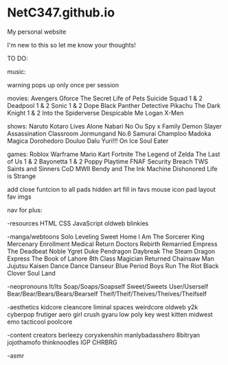 # NetC347.github.io

My personal website

I'm new to this so let me know your thoughts!

TO DO:

music:

warning pops up only once per session

movies:
Avengers
Gforce
The Secret Life of Pets
Suicide Squad 1 & 2
Deadpool 1 & 2
Sonic 1 & 2
Dope
Black Panther
Detective Pikachu
The Dark Knight 1 & 2
Into the Spiderverse
Despicable Me
Logan
X-Men

shows:
Naruto
Kotaro Lives Alone
Nabari No Ou
Spy x Family
Demon Slayer
Assassination Classroom
Jormungand
No.6
Samurai Champloo
Madoka Magica
Dorohedoro
Douluo Dalu
Yuri!!! On Ice
Soul Eater

games:
Roblox
Warframe
Mario Kart
Fortnite
The Legend of Zelda
The Last of Us 1 & 2
Bayonetta 1 & 2
Poppy Playtime
FNAF Security Breach
TWS Saints and Sinners
CoD MWII
Bendy and The Ink Machine
Dishonored
Life is Strange


add close funtcion to all pads
hidden art
fill in favs
mouse icon
pad layout
fav imgs

nav for plus:

-resources
HTML
CSS
JavaScript
oldweb
blinkies

-manga/webtoons
Solo Leveling
Sweet Home
I Am The Sorcerer King
Mercenary Enrollment
Medical Return
Doctors Rebirth
Remarried Empress
The Deadbeat Noble
Ygret
Duke Pendragon
Daybreak
The Steam Dragon Express
The Book of Lahore
8th Class Magician Returned
Chainsaw Man
Jujutsu Kaisen
Dance Dance Danseur
Blue Period
Boys Run The Riot
Black Clover
Soul Land


-neopronouns
It/Its
Soap/Soaps/Soapself
Sweet/Sweets
User/Userself
Bear/Bear/Bears/Bears/Bearself
Theif/Theif/Theives/Theives/Theifself

-aesthetics
kidcore
cleancore
liminal spaces
weirdcore
oldweb
y2k
cyberpop
frutiger aero
girl crush
gyaru
low poly
key west kitten
midwest emo
tacticool
poolcore


-content creators
berleezy
coryxkenshin
manlybadasshero
8bitryan
jojothamofo
thinknoodles
IGP
CHRBRG

-asmr

